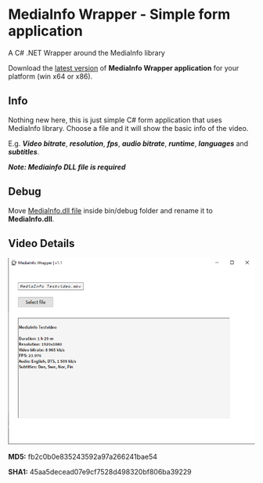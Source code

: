 # MediaInfo Wrapper - Simple form application
 A C# .NET Wrapper around the MediaInfo library

Download the [latest version](https://github.com/JanrikV/MediaInfo-Wrapper/releases) of **MediaInfo Wrapper application** for your platform (win x64 or x86).

## Info 

Nothing new here, this is just simple C# form application that uses MediaInfo library. Choose a file and it will show the basic info of the video.

E.g. ***Video bitrate***, ***resolution***, ***fps***, ***audio bitrate***, ***runtime***, ***languages*** and ***subtitles***.

***Note: Mediainfo DLL file is required***

## Debug

Move [MediaInfo.dll file](https://github.com/JanrikV/MediaInfo-Wrapper/tree/main/dlls) inside bin/debug folder and rename it to **MediaInfo.dll**.

## Video Details

![MediaInfo Wrapper 1](https://github.com/JanrikV/MediaInfo-Wrapper/blob/main/img/MediaInfoWrapper-VideoDetails.png)

**MD5:** fb2c0b0e835243592a97a266241bae54

**SHA1:** 45aa5decead07e9cf7528d498320bf806ba39229
